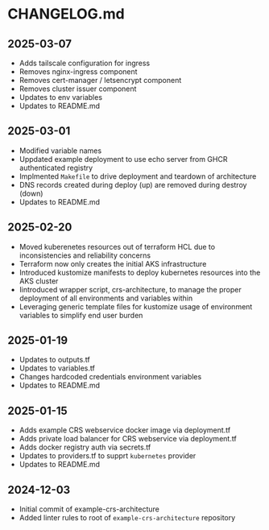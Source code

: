 # CHANGELOG.md

## 2025-03-07

- Adds tailscale configuration for ingress
- Removes nginx-ingress component
- Removes cert-manager / letsencrypt component
- Removes cluster issuer component
- Updates to env variables
- Updates to README.md

## 2025-03-01

- Modified variable names
- Uppdated example deployment to use echo server from GHCR authenticated registry
- Implmented `Makefile` to drive deployment and teardown of architecture
- DNS records created during deploy (up) are removed during destroy (down)
- Updates to README.md

## 2025-02-20

- Moved kuberenetes resources out of terraform HCL due to inconsistencies and reliability concerns
- Terraform now only creates the initial AKS infrastructure
- Introduced kustomize manifests to deploy kubernetes resources into the AKS cluster
- Iintroduced wrapper script, crs-architecture, to manage the proper deployment of all environments and variables within
- Leveraging generic template files for kustomize usage of environment variables to simplify end user burden

## 2025-01-19

- Updates to outputs.tf
- Updates to variables.tf
- Changes hardcoded credentials environment variables
- Updates to README.md

## 2025-01-15

- Adds example CRS webservice docker image via deployment.tf
- Adds private load balancer for CRS webservice via deployment.tf
- Adds docker registry auth via secrets.tf
- Updates to providers.tf to supprt `kubernetes` provider
- Updates to README.md

## 2024-12-03

- Initial commit of example-crs-architecture
- Added linter rules to root of `example-crs-architecture` repository
